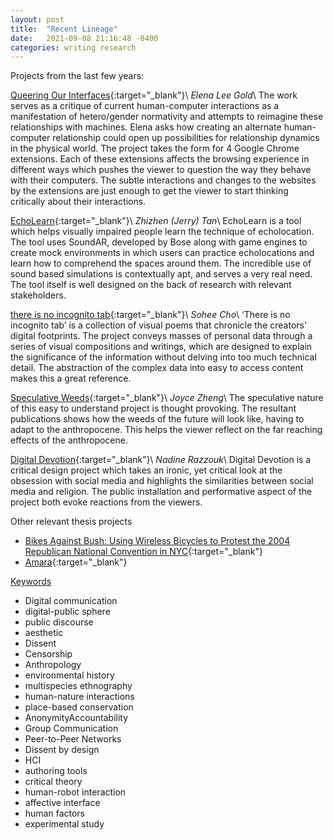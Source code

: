 ```yaml
---
layout: post
title:  "Recent Lineage"
date:   2021-09-08 21:16:48 -0400
categories: writing research
---
```


Projects from the last few years:

[Queering Our Interfaces][1]{:target="_blank"}\\
*Elena Lee Gold*\\
The work serves as a critique of current human-computer interactions as a manifestation of hetero/gender normativity and attempts to reimagine these relationships with machines. Elena asks how creating an alternate human-computer relationship could open up possibilities for relationship dynamics in the physical world. The project takes the form for 4 Google Chrome extensions. Each of these extensions affects the browsing experience in different ways which pushes the viewer to question the way they behave with their computers. The subtle interactions and changes to the websites by the extensions are just enough to get the viewer to start thinking critically about their interactions.

[EchoLearn][2]{:target="_blank"}\\
*Zhizhen (Jerry) Tan*\\
EchoLearn is a tool which helps visually impaired people learn the technique of echolocation. The tool uses SoundAR, developed by Bose along with game engines to create mock environments in which users can practice echolocations and learn how to comprehend the spaces around them. The incredible use of sound based simulations is contextually apt, and serves a very real need. The tool itself is well designed on the back of research with relevant stakeholders.

[there is no incognito tab][3]{:target="_blank"}\\
*Sohee Cho*\\
‘There is no incognito tab’ is a collection of visual poems that chronicle the creators' digital footprints. The project conveys masses of personal data through a series of visual compositions and writings, which are designed to explain the significance of the information without delving into too much technical detail. The abstraction of the complex data into easy to access content makes this a great reference.

[Speculative Weeds][4]{:target="_blank"}\\
*Joyce Zheng*\\
The speculative nature of this easy to understand project is thought provoking. The resultant publications shows how the weeds of the future will look like, having to adapt to the anthropocene. This helps the viewer reflect on the far reaching effects of the anthropocene.

[Digital Devotion][5]{:target="_blank”}\\
*Nadine Razzouk*\\
Digital Devotion is a critical design project which takes an ironic, yet critical look at the obsession with social media and highlights the similarities between social media and religion. The public installation and performative aspect of the project both evoke reactions from the viewers.



Other relevant thesis projects

- [Bikes Against Bush: Using Wireless Bicycles to Protest the 2004 Republican National Convention in NYC][6]{:target="_blank"}
- [Amara][7]{:target="_blank"}



<u>Keywords</u>

- Digital communication
- digital-public sphere
- public discourse
- aesthetic
- Dissent
- Censorship
- Anthropology
- environmental history
- multispecies ethnography
- human-nature interactions
- place-based conservation
- AnonymityAccountability
- Group Communication
- Peer-to-Peer Networks
- Dissent by design
- HCI
- authoring tools
- critical theory
- human-robot interaction
- affective interface
- human factors
- experimental study

[1]:	https://digitalarchives.library.newschool.edu/index.php/Detail/objects/PC020402_2020_golde584
[2]:	https://parsons.edu/dt/echolearn/
[3]:	https://parsons.edu/dt/there-is-no-incognito-tab/
[4]:	https://mfadt.parsons.edu/2019/page.html#7
[5]:	https://digitalarchives.library.newschool.edu/index.php/Detail/objects/PC020402_2015_razzn025
[6]:	https://digitalarchives.library.newschool.edu/index.php/Detail/objects/PC020402_2004_jkinberg
[7]:	https://digitalarchives.library.newschool.edu/index.php/Detail/objects/PC020402_2015_faras385
